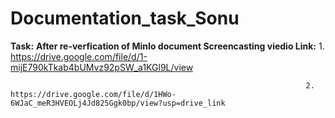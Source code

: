 # Documentation_task_Sonu
**Task:**
**After re-verfication of MinIo document Screencasting viedio Link:** 1. https://drive.google.com/file/d/1-mijE790kTkab4bUMvz92pSW_a1KGl9L/view
                                                                      
                                                                      
                                                                      2. https://drive.google.com/file/d/1HWo-6WJaC_meR3HVEOLj4Jd825Ggk0bp/view?usp=drive_link

